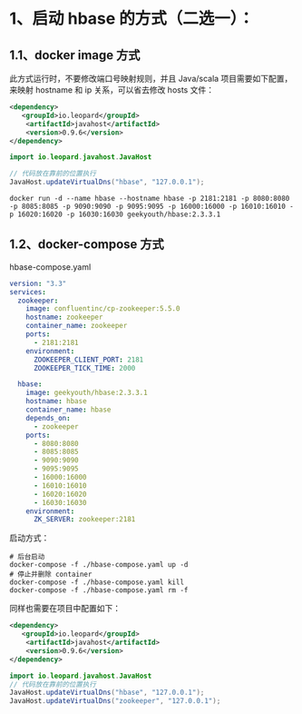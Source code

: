 # 1、启动 hbase 的方式（二选一）：

## 1.1、docker image 方式
此方式运行时，不要修改端口号映射规则，并且 Java/scala 项目需要如下配置，来映射 hostname 和 ip 关系，可以省去修改 hosts 文件：  

```xml
<dependency>
   <groupId>io.leopard</groupId>
    <artifactId>javahost</artifactId>
    <version>0.9.6</version>
</dependency>
```

```java
import io.leopard.javahost.JavaHost

// 代码放在靠前的位置执行
JavaHost.updateVirtualDns("hbase", "127.0.0.1");
```

```shell
docker run -d --name hbase --hostname hbase -p 2181:2181 -p 8080:8080 -p 8085:8085 -p 9090:9090 -p 9095:9095 -p 16000:16000 -p 16010:16010 -p 16020:16020 -p 16030:16030 geekyouth/hbase:2.3.3.1
```

## 1.2、docker-compose 方式

hbase-compose.yaml
```yaml
version: "3.3"
services:
  zookeeper:
    image: confluentinc/cp-zookeeper:5.5.0
    hostname: zookeeper
    container_name: zookeeper
    ports:
      - 2181:2181
    environment:
      ZOOKEEPER_CLIENT_PORT: 2181
      ZOOKEEPER_TICK_TIME: 2000

  hbase:
    image: geekyouth/hbase:2.3.3.1
    hostname: hbase
    container_name: hbase
    depends_on:
      - zookeeper
    ports:
      - 8080:8080
      - 8085:8085
      - 9090:9090
      - 9095:9095
      - 16000:16000
      - 16010:16010
      - 16020:16020
      - 16030:16030
    environment:
      ZK_SERVER: zookeeper:2181
```
启动方式：
```shell
# 后台启动
docker-compose -f ./hbase-compose.yaml up -d
# 停止并删除 container
docker-compose -f ./hbase-compose.yaml kill
docker-compose -f ./hbase-compose.yaml rm -f
```

同样也需要在项目中配置如下：
```xml
<dependency>
   <groupId>io.leopard</groupId>
    <artifactId>javahost</artifactId>
    <version>0.9.6</version>
</dependency>
```

```java
import io.leopard.javahost.JavaHost
// 代码放在靠前的位置执行
JavaHost.updateVirtualDns("hbase", "127.0.0.1");
JavaHost.updateVirtualDns("zookeeper", "127.0.0.1");
```

